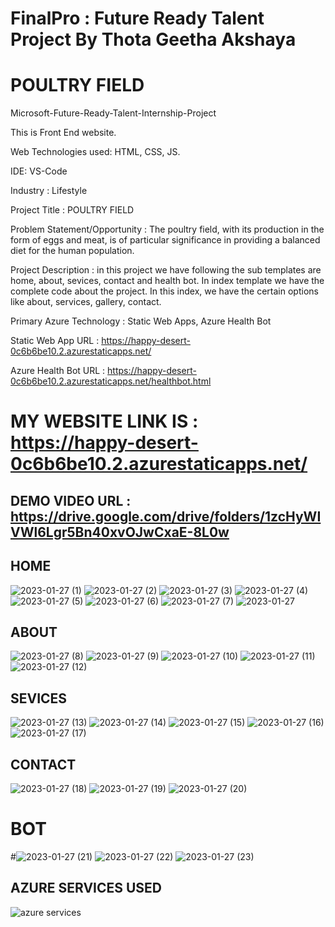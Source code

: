 # FinalPro : Future Ready Talent Project By Thota Geetha Akshaya

# POULTRY FIELD

Microsoft-Future-Ready-Talent-Internship-Project

This is Front End website.

Web Technologies used: HTML, CSS, JS.

IDE: VS-Code

Industry : Lifestyle

Project Title : POULTRY FIELD


Problem Statement/Opportunity :  The poultry field, with its production in the form of eggs and meat, is of particular significance in providing a balanced diet for the human population.

Project Description : in this project we have following the sub templates are home, about, sevices, contact and health bot. In index template we have the complete code about the project. In this index, we have the certain options like about, services, gallery, contact.

Primary Azure Technology : Static Web Apps, Azure Health Bot

Static Web App URL : https://happy-desert-0c6b6be10.2.azurestaticapps.net/

Azure Health Bot URL : https://happy-desert-0c6b6be10.2.azurestaticapps.net/healthbot.html

# MY WEBSITE LINK IS : https://happy-desert-0c6b6be10.2.azurestaticapps.net/

## DEMO VIDEO URL : https://drive.google.com/drive/folders/1zcHyWIVWl6Lgr5Bn40xvOJwCxaE-8L0w

## HOME 
![2023-01-27 (1)](https://user-images.githubusercontent.com/116961178/215093944-4f46f2e8-f649-4e28-984e-f92f2296c1a3.png)
![2023-01-27 (2)](https://user-images.githubusercontent.com/116961178/215094296-b60b3561-40ff-4c4c-915b-e9fd6c6fa8b9.png)
![2023-01-27 (3)](https://user-images.githubusercontent.com/116961178/215094321-05693a0f-10fd-4e36-92cb-87d258bd32f5.png)
![2023-01-27 (4)](https://user-images.githubusercontent.com/116961178/215094336-0e228b3f-764b-45f7-9be7-0dc5d1c473ee.png)
![2023-01-27 (5)](https://user-images.githubusercontent.com/116961178/215094360-cf1025e4-9d21-4e21-a162-6f329ac73eb1.png)
![2023-01-27 (6)](https://user-images.githubusercontent.com/116961178/215094386-1b6fc26f-d352-495b-aa94-bc3e6f8ff196.png)
![2023-01-27 (7)](https://user-images.githubusercontent.com/116961178/215094398-d3638dd7-532b-4790-bc11-84a9ed60f8b8.png)
![2023-01-27](https://user-images.githubusercontent.com/116961178/215094618-1ab99ee2-c5d5-4730-9586-173eda48c1ad.png)

## ABOUT
![2023-01-27 (8)](https://user-images.githubusercontent.com/116961178/215095074-e45e06b4-213a-4fed-8b40-a5bd55b5eb14.png)
![2023-01-27 (9)](https://user-images.githubusercontent.com/116961178/215095094-3e68cbdb-8625-436f-9aca-e03ce6aae62b.png)
![2023-01-27 (10)](https://user-images.githubusercontent.com/116961178/215095118-bb26b15d-0a03-46c6-a479-281ef0dbe360.png)
![2023-01-27 (11)](https://user-images.githubusercontent.com/116961178/215095129-7171eb4e-cd78-4d64-9356-6b38f53ef4c9.png)
![2023-01-27 (12)](https://user-images.githubusercontent.com/116961178/215095146-0b4e3892-4e1a-4331-aa1a-dfda10bad609.png)

## SEVICES
![2023-01-27 (13)](https://user-images.githubusercontent.com/116961178/215095376-fe7a9ffb-00e0-4bd0-9684-75325ff47970.png)
![2023-01-27 (14)](https://user-images.githubusercontent.com/116961178/215095401-cdfa4407-60b1-4460-a57e-2926123798b8.png)
![2023-01-27 (15)](https://user-images.githubusercontent.com/116961178/215095432-b0979271-6d44-4366-bfb8-df847bcdce47.png)
![2023-01-27 (16)](https://user-images.githubusercontent.com/116961178/215095490-967dc33b-4a03-4775-bb0a-70a116a9fd5b.png)
![2023-01-27 (17)](https://user-images.githubusercontent.com/116961178/215095472-dc9e05a9-9006-4daa-abae-1be4d0563029.png)

## CONTACT
![2023-01-27 (18)](https://user-images.githubusercontent.com/116961178/215095818-9d419e64-7e5b-4db8-ae42-02eab8807aef.png)
![2023-01-27 (19)](https://user-images.githubusercontent.com/116961178/215095772-869ac10b-d8a7-41ac-8f00-f1627e596bc1.png)
![2023-01-27 (20)](https://user-images.githubusercontent.com/116961178/215095805-b9d8b83c-d934-427a-8f31-1c06c78ce206.png)

# BOT
#![2023-01-27 (21)](https://user-images.githubusercontent.com/116961178/215095990-32c9b312-5aaf-42ec-91a4-fa02fdf6063f.png)
![2023-01-27 (22)](https://user-images.githubusercontent.com/116961178/215096096-9c96746d-92a4-4c13-b4da-02ac5d05cf1d.png)
![2023-01-27 (23)](https://user-images.githubusercontent.com/116961178/215096110-8e4ddd4b-6fbf-4248-a3f3-a432f604b2a1.png)

## AZURE SERVICES USED
![azure services](https://user-images.githubusercontent.com/116961178/215096209-5533c428-2426-4cb1-bae8-5fd89bfda326.png)
















